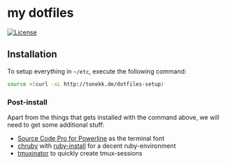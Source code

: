 my dotfiles
===========

[![License](http://img.shields.io/:license-mit-blue.svg)](http://tonekk.mit-license.org)


## Installation

To setup everything in `~/etc`, execute the following command:

```sh
source <(curl -sL http://tonekk.de/dotfiles-setup)
```

### Post-install

Apart from the things that gets installed with the command above, we will need to get some additional stuff:
* [Source Code Pro for Powerline](https://github.com/powerline/fonts) as the terminal font
* [chruby](https://github.com/postmodern/chruby) with [ruby-install](https://github.com/postmodern/ruby-install) for a decent ruby-environment
* [tmuxinator](https://github.com/tmuxinator/tmuxinator) to quickly create tmux-sessions

